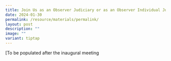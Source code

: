 ```yaml
---
title: Join Us as an Observer Judiciary or as an Observer Individual Judge
date: 2024-01-30
permalink: /resource/materials/permalink/
layout: post
description: ""
image: ""
variant: tiptap
---
```

[To be populated after the inaugural meeting